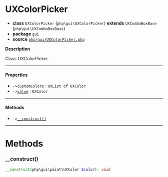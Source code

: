 # UXColorPicker

- **class** `UXColorPicker` (`php\gui\UXColorPicker`) **extends** `UXComboBoxBase` (`php\gui\UXComboBoxBase`)
- **package** `gui`
- **source** [`php/gui/UXColorPicker.php`](./src/main/resources/JPHP-INF/sdk/php/gui/UXColorPicker.php)

**Description**

Class UXColorPicker

---

#### Properties

- `->`[`customColors`](#prop-customcolors) : `UXList of UXColor`
- `->`[`value`](#prop-value) : `UXColor`

---

#### Methods

- `->`[`__construct()`](#method-__construct)

---
# Methods

<a name="method-__construct"></a>

### __construct()
```php
__construct(php\gui\paint\UXColor $color): void
```